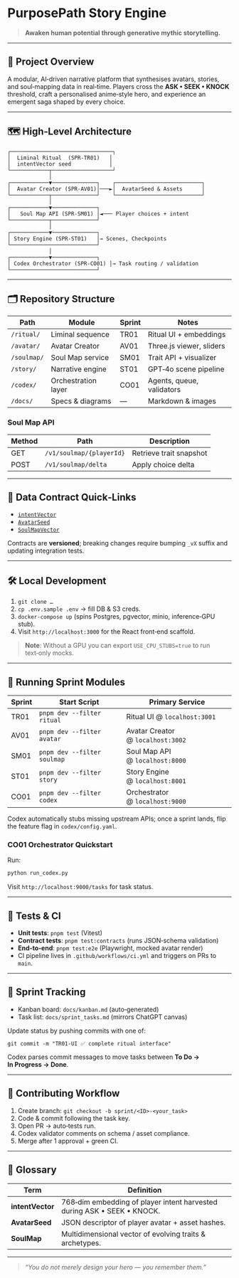 # PurposePath Story Engine

> **Awaken human potential through generative mythic storytelling.**

---

## 📜 Project Overview

A modular, AI‑driven narrative platform that synthesises avatars, stories, and soul‑mapping data in real‑time. Players cross the **ASK • SEEK • KNOCK** threshold, craft a personalised anime‑style hero, and experience an emergent saga shaped by every choice.

---

## 🗺️ High‑Level Architecture

```
┌────────────────────────────────┐
│  Liminal Ritual  (SPR‑TR01)   │
│  intentVector seed            │
└────────────┬───────────────────┘
             │
┌────────────▼──────────────┐    ┌───────────────────────────┐
│  Avatar Creator (SPR‑AV01)│───►│  AvatarSeed & Assets      │
└────────────┬──────────────┘    └───────────────────────────┘
             │
┌────────────▼──────────────┐
│   Soul Map API (SPR‑SM01) │◄─── Player choices + intent
└────────────┬──────────────┘
             │
┌────────────▼──────────────┐
│ Story Engine (SPR‑ST01)   │→ Scenes, Checkpoints
└───────────────────────────┘
             │
┌────────────▼──────────────┐
│ Codex Orchestrator (SPR‑CO01) │→ Task routing / validation
└───────────────────────────┘
```

---

## 🗂️ Repository Structure

| Path        | Module              | Sprint | Notes                     |
| ----------- | ------------------- | ------ | ------------------------- |
| `/ritual/`  | Liminal sequence    | TR01   | Ritual UI + embeddings    |
| `/avatar/`  | Avatar Creator      | AV01   | Three.js viewer, sliders  |
| `/soulmap/` | Soul Map service    | SM01   | Trait API + visualizer    |
| `/story/`   | Narrative engine    | ST01   | GPT‑4o scene pipeline     |
| `/codex/`   | Orchestration layer | CO01   | Agents, queue, validators |
| `/docs/`    | Specs & diagrams    | —      | Markdown & images         |

### Soul Map API

| Method | Path | Description |
| ------ | ---- | ----------- |
| GET | `/v1/soulmap/{playerId}` | Retrieve trait snapshot |
| POST | `/v1/soulmap/delta` | Apply choice delta |

---

## 🔗 Data Contract Quick‑Links

* [`intentVector`](docs/contracts/intentVector_v1.md)
* [`AvatarSeed`](docs/contracts/avatarSeed_v1.md)
* [`SoulMapVector`](docs/contracts/soulMap_v1.md)

Contracts are **versioned**; breaking changes require bumping `_vX` suffix and updating integration tests.

---

## 🛠️ Local Development

1. `git clone …`
2. `cp .env.sample .env` → fill DB & S3 creds.
3. `docker-compose up` (spins Postgres, pgvector, minio, inference‑GPU stub).
4. Visit `http://localhost:3000` for the React front‑end scaffold.

> **Note**: Without a GPU you can export `USE_CPU_STUBS=true` to run text‑only mocks.

---

## 🚀 Running Sprint Modules

| Sprint | Start Script                | Primary Service                   |
| ------ | --------------------------- | --------------------------------- |
| TR01   | `pnpm dev --filter ritual`  | Ritual UI @ `localhost:3001`      |
| AV01   | `pnpm dev --filter avatar`  | Avatar Creator @ `localhost:3002` |
| SM01   | `pnpm dev --filter soulmap` | Soul Map API @ `localhost:8000`   |
| ST01   | `pnpm dev --filter story`   | Story Engine @ `localhost:8001`   |
| CO01   | `pnpm dev --filter codex`   | Orchestrator @ `localhost:9000`   |

Codex automatically stubs missing upstream APIs; once a sprint lands, flip the feature flag in `codex/config.yaml`.

### CO01 Orchestrator Quickstart
Run:
```bash
python run_codex.py
```
Visit `http://localhost:9000/tasks` for task status.


---

## 🧪 Tests & CI

* **Unit tests**: `pnpm test` (Vitest)
* **Contract tests**: `pnpm test:contracts` (runs JSON‑schema validation)
* **End‑to‑end**: `pnpm test:e2e` (Playwright, mocked avatar render)
* CI pipeline lives in `.github/workflows/ci.yml` and triggers on PRs to `main`.

---

## 🔄 Sprint Tracking

* Kanban board: `docs/kanban.md` (auto‑generated)
* Task list: `docs/sprint_tasks.md` (mirrors ChatGPT canvas)

Update status by pushing commits with one of:

```
git commit -m "TR01-UI ✅ complete ritual interface"
```

Codex parses commit messages to move tasks between **To Do → In Progress → Done**.

---

## 🤝 Contributing Workflow

1. Create branch: `git checkout -b sprint/<ID>-<your_task>`
2. Code & commit following the task key.
3. Open PR → auto‑tests run.
4. Codex validator comments on schema / asset compliance.
5. Merge after 1 approval + green CI.

---

## 📖 Glossary

| Term             | Definition                                                              |
| ---------------- | ----------------------------------------------------------------------- |
| **intentVector** | 768‑dim embedding of player intent harvested during ASK • SEEK • KNOCK. |
| **AvatarSeed**   | JSON descriptor of player avatar + asset hashes.                        |
| **SoulMap**      | Multidimensional vector of evolving traits & archetypes.                |

---

> *“You do not merely design your hero — you remember them.”*
